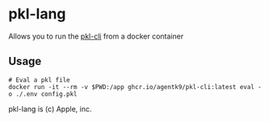# pkl-lang

Allows you to run the [pkl-cli](https://pkl-lang.org/) from a docker container

## Usage

```
# Eval a pkl file
docker run -it --rm -v $PWD:/app ghcr.io/agentk9/pkl-cli:latest eval -o ./.env config.pkl
```


pkl-lang is (c) Apple, inc.
